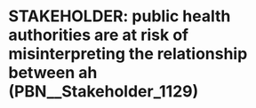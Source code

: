 # STAKEHOLDER: __public health authorities are at risk of misinterpreting the relationship between ah__ (PBN__Stakeholder_1129)

